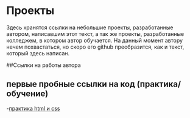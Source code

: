 # Проекты

Здесь хранятся ссылки на небольшие проекты, разработанные автором, написавшим этот текст, а так же проекты, разработанные колледжем, в котором автор обучается.
На данный момент автору нечем похвастаться, но скоро его github преобразится, как и текст, который здесь написан.

##Ссылки на работы автора
## первые пробные ссылки на код (практика/обучение)
-[практика html и css](https://github.com/TroJanRuLes/practic-html-css)
